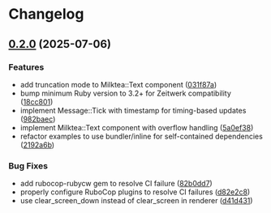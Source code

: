 # Changelog

## [0.2.0](https://github.com/elct9620/milktea/compare/v0.1.0...v0.2.0) (2025-07-06)


### Features

* add truncation mode to Milktea::Text component ([031f87a](https://github.com/elct9620/milktea/commit/031f87a6f55476098ac7247b8041e32e38e67961))
* bump minimum Ruby version to 3.2+ for Zeitwerk compatibility ([18cc801](https://github.com/elct9620/milktea/commit/18cc8011c2ac4586ad849bf4670750ecbc011294))
* implement Message::Tick with timestamp for timing-based updates ([982baec](https://github.com/elct9620/milktea/commit/982baeca567eed949ec82187fefb1f45078e97f5))
* implement Milktea::Text component with overflow handling ([5a0ef38](https://github.com/elct9620/milktea/commit/5a0ef38708e74f4eef6905c2f72813c4259fdfa0))
* refactor examples to use bundler/inline for self-contained dependencies ([2192a6b](https://github.com/elct9620/milktea/commit/2192a6b185e04d26fa258231c88f412f39254b1a))


### Bug Fixes

* add rubocop-rubycw gem to resolve CI failure ([82b0dd7](https://github.com/elct9620/milktea/commit/82b0dd71bd535e8b2169401ca5e1f78e9f5dea79))
* properly configure RuboCop plugins to resolve CI failures ([d82e2c8](https://github.com/elct9620/milktea/commit/d82e2c83338eaca3841bfbb3cceec401bbdc6787))
* use clear_screen_down instead of clear_screen in renderer ([d41d431](https://github.com/elct9620/milktea/commit/d41d43115ca36b801fe5289d38996d4a38997e22))
